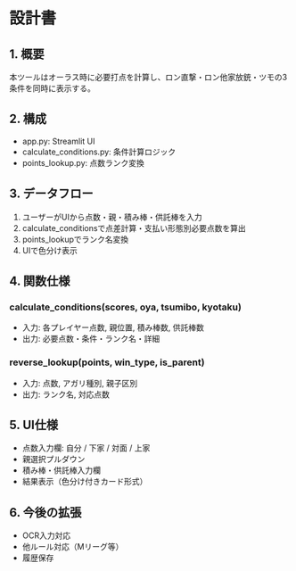 # 設計書

## 1. 概要
本ツールはオーラス時に必要打点を計算し、ロン直撃・ロン他家放銃・ツモの3条件を同時に表示する。

## 2. 構成
- app.py: Streamlit UI
- calculate_conditions.py: 条件計算ロジック
- points_lookup.py: 点数ランク変換

## 3. データフロー
1. ユーザーがUIから点数・親・積み棒・供託棒を入力
2. calculate_conditionsで点差計算・支払い形態別必要点数を算出
3. points_lookupでランク名変換
4. UIで色分け表示

## 4. 関数仕様
### calculate_conditions(scores, oya, tsumibo, kyotaku)
- 入力: 各プレイヤー点数, 親位置, 積み棒数, 供託棒数
- 出力: 必要点数・条件・ランク名・詳細

### reverse_lookup(points, win_type, is_parent)
- 入力: 点数, アガリ種別, 親子区別
- 出力: ランク名, 対応点数

## 5. UI仕様
- 点数入力欄: 自分 / 下家 / 対面 / 上家
- 親選択プルダウン
- 積み棒・供託棒入力欄
- 結果表示（色分け付きカード形式）

## 6. 今後の拡張
- OCR入力対応
- 他ルール対応（Mリーグ等）
- 履歴保存
